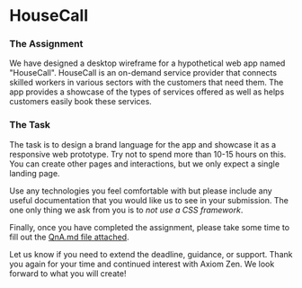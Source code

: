 # HouseCall

### The Assignment

We have designed a desktop wireframe for a hypothetical web app named "HouseCall". HouseCall is an on-demand service provider that connects skilled workers in various sectors with the customers that need them. The app provides a showcase of the types of services offered as well as helps customers easily book these services.

### The Task

The task is to design a brand language for the app and showcase it as a responsive web prototype. Try not to spend more than 10-15 hours on this. You can create other pages and interactions, but we only expect a single landing page.

Use any technologies you feel comfortable with but please include any useful documentation that you would like us to see in your submission. The one only thing we ask from you is to _not use a CSS framework_.

Finally, once you have completed the assignment, please take some time to fill out the [QnA.md file attached](QnA.md).

Let us know if you need to extend the deadline, guidance, or support. Thank you again for your time and continued interest with Axiom Zen. We look forward to what you will create!
